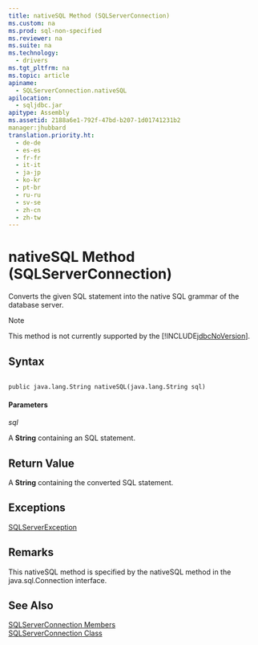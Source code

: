 ```yaml
---
title: nativeSQL Method (SQLServerConnection)
ms.custom: na
ms.prod: sql-non-specified
ms.reviewer: na
ms.suite: na
ms.technology: 
  - drivers
ms.tgt_pltfrm: na
ms.topic: article
apiname: 
  - SQLServerConnection.nativeSQL
apilocation: 
  - sqljdbc.jar
apitype: Assembly
ms.assetid: 2188a6e1-792f-47bd-b207-1d01741231b2
manager:jhubbard
translation.priority.ht: 
  - de-de
  - es-es
  - fr-fr
  - it-it
  - ja-jp
  - ko-kr
  - pt-br
  - ru-ru
  - sv-se
  - zh-cn
  - zh-tw
---
```

# nativeSQL Method (SQLServerConnection)
  Converts the given SQL statement into the native SQL grammar of the database server.  
  
> [!NOTE]  
>  This method is not currently supported by the [!INCLUDE[jdbcNoVersion](../content/includes/jdbcNoVersion_md.md)].  
  
## Syntax  
  
```  
  
public java.lang.String nativeSQL(java.lang.String sql)  
```  
  
#### Parameters  
 *sql*  
  
 A **String** containing an SQL statement.  
  
## Return Value  
 A **String** containing the converted SQL statement.  
  
## Exceptions  
 [SQLServerException](../content/SQLServerException-Class.md)  
  
## Remarks  
 This nativeSQL method is specified by the nativeSQL method in the java.sql.Connection interface.  
  
## See Also  
 [SQLServerConnection Members](../content/SQLServerConnection-Members.md)   
 [SQLServerConnection Class](../content/SQLServerConnection-Class.md)  
  
  